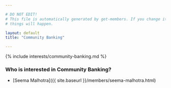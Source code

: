 ```yaml
---

# DO NOT EDIT!
# This file is automatically generated by get-members. If you change it, bad
# things will happen.

layout: default
title: "Community Banking"

---
```


{% include interests/community-banking.md %}

### Who is interested in Community Banking?


* [Seema Malhotra]({{ site.baseurl }}/members/seema-malhotra.html)
